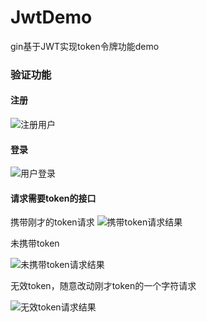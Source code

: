 # JwtDemo
gin基于JWT实现token令牌功能demo


### 验证功能
#### 注册
![注册用户](http://img.newtrekwang.me/201818181648-Y.png)

#### 登录
![用户登录](http://img.newtrekwang.me/201818181649-1.png)

#### 请求需要token的接口
携带刚才的token请求
![携带token请求结果](http://img.newtrekwang.me/201818181651-P.png)

未携带token

![未携带token请求结果](http://img.newtrekwang.me/201818181652-y.png)

无效token，随意改动刚才token的一个字符请求

![无效token请求结果](http://img.newtrekwang.me/201818181653-N.png)
